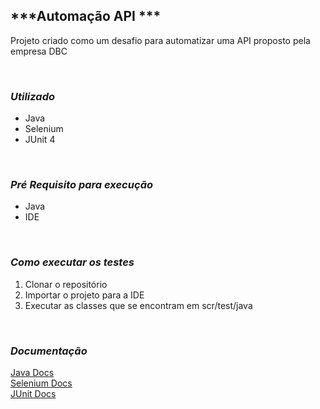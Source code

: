 ## ***Automação API ***
Projeto criado como um desafio para automatizar uma API proposto pela empresa DBC
<p> <br />


### ***Utilizado***

 - Java
 - Selenium
 - JUnit 4

<p> <br />

### ***Pré Requisito para execução***

- Java
- IDE
<p> <br />

### ***Como executar os testes***

1. Clonar o repositório
2. Importar o projeto para a IDE
3. Executar as classes que se encontram em scr/test/java


<p> <br />



### ***Documentação***

[Java Docs](https://docs.oracle.com/en/java/)<br />
[Selenium Docs](https://www.selenium.dev/documentation/en/)<br />
[JUnit Docs](https://junit.org/junit5/docs/current/user-guide/)<br />
<p> <br />
 


